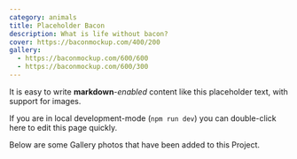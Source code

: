 ```yaml
---
category: animals
title: Placeholder Bacon
description: What is life without bacon?
cover: https://baconmockup.com/400/200
gallery:
  - https://baconmockup.com/600/600
  - https://baconmockup.com/600/300
---
```

It is easy to write **markdown**-*enabled* content like this placeholder text, with support for images.

If you are in local development-mode (`npm run dev`) you can double-click here to edit this page quickly.

Below are some Gallery photos that have been added to this Project.
